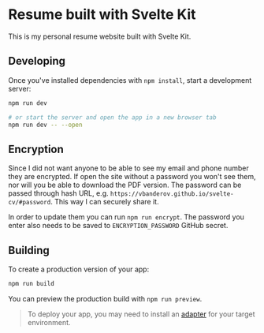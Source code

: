 # Resume built with Svelte Kit

This is my personal resume website built with Svelte Kit.

## Developing

Once you've installed dependencies with `npm install`, start a development server:

```bash
npm run dev

# or start the server and open the app in a new browser tab
npm run dev -- --open
```

## Encryption

Since I did not want anyone to be able to see my email and phone number they are encrypted. If open the site without a password you won't see them, nor will you be able to download the PDF version. The password can be passed through hash URL, e.g. `https://vbanderov.github.io/svelte-cv/#password`. This way I can securely share it.

In order to update them you can run `npm run encrypt`. The password you enter also needs to be saved to `ENCRYPTION_PASSWORD` GitHub secret.

## Building

To create a production version of your app:

```bash
npm run build
```

You can preview the production build with `npm run preview`.

> To deploy your app, you may need to install an [adapter](https://kit.svelte.dev/docs/adapters) for your target environment.

